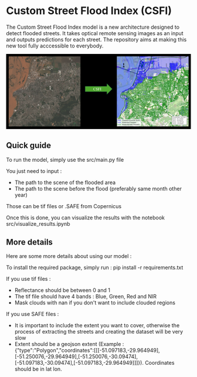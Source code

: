 # Custom Street Flood Index (CSFI)

The Custom Street Flood Index model is a new architecture designed to detect flooded streets. It takes optical remote sensing images as an input and outputs predictions for each street. The repository aims at making this new tool fully acccessible to everybody.

<p align="center">
  <img src="figure.png" alt="Image A"/>
</p>


## Quick guide

To run the model, simply use the src/main.py file

You just need to input : 
- The path to the scene of the flooded area
- The path to the scene before the flood (preferably same month other year)

Those can be tif files or .SAFE from Copernicus

Once this is done, you can visualize the results with the notebook src/visualize_results.ipynb

## More details 

Here are some more details about using our model :

To install the required package, simply run : 
pip install -r requirements.txt

If you use tif files :
- Reflectance should be between 0 and 1
- The tif file should have 4 bands : Blue, Green, Red and NIR
- Mask clouds with nan if you don't want to include clouded regions

If you use SAFE files :
- It is important to include the extent you want to cover, otherwise the process of extracting the streets and creating the dataset will be very slow
- Extent should be a geojson extent (Example : {"type":"Polygon","coordinates":[[[-51.097183,-29.964949],[-51.250076,-29.964949],[-51.250076,-30.09474],[-51.097183,-30.09474],[-51.097183,-29.964949]]]}). Coordinates should be in lat lon.



